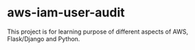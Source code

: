 # aws-iam-user-audit
This project is for learning purpose of different aspects of AWS, Flask/Django and Python.

